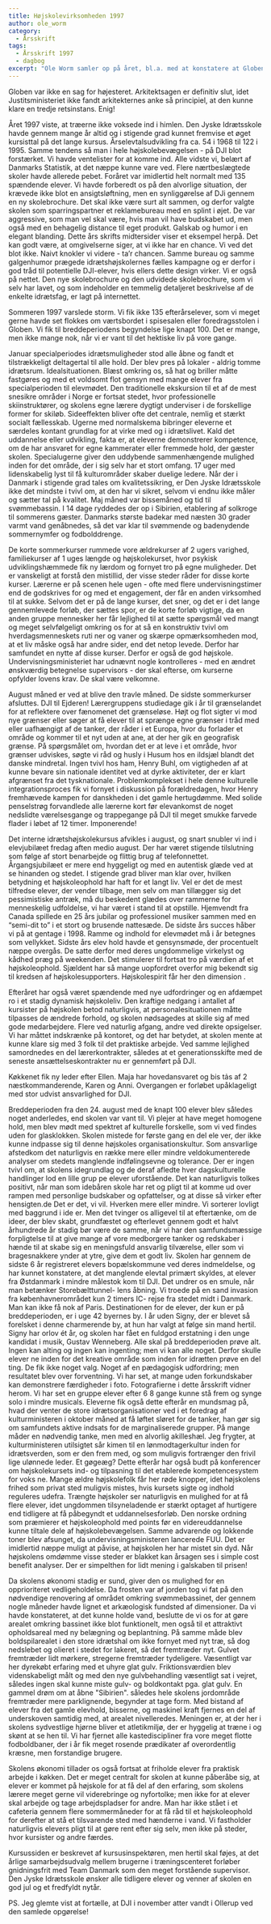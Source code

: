 ```yaml
---
title: Højskolevirksomheden 1997
author: ole_worm
category:
  - Årsskrift
tags:
  - Årsskrift 1997
  - dagbog
excerpt: "Ole Worm samler op på året, bl.a. med at konstatere at Globen ikke er en sag for højesteret."
---
```


Globen var ikke en sag for højesteret. Arkitektsagen er definitiv slut, idet Justitsministeriet ikke fandt arkitekternes anke så principiel, at den kunne klare en tredje retsinstans. Enig! 

Året 1997 viste, at træerne ikke voksede ind i himlen. Den Jyske Idrætsskole havde gennem mange år altid og i stigende grad kunnet fremvise et øget kursisttal på det lange kursus. Årselevtalsudvikling fra ca. 54 i 1968 til 122 i 1995. Samme tendens så man i hele højskolebevægelsen - på DJI blot forstærket. Vi havde ventelister for at komme ind. Alle vidste vi, belært af Danmarks Statistik, at det næppe kunne vare ved. Flere nærtbeslægtede skoler havde allerede pebet. Foråret var imidlertid helt normalt med 135 spændende elever. Vi havde forberedt os på den alvorlige situation, der krævede ikke blot en ansigtsløftning, men en synliggørelse af DJi gennem en ny skolebrochure. Det skal ikke være surt alt sammen, og derfor valgte skolen som sparringspartner et reklamebureau med en splint i øjet. De var aggressive, som man vel skal være, hvis man vil have budskabet ud, men også med en behagelig distance til eget produkt. Galskab og humor i en elegant blanding. Dette års skrifts midtersider viser et eksempel herpå. Det kan godt være, at omgivelserne siger, at vi ikke har en chance. Vi ved det blot ikke. Naivt knokler vi videre - ta’r chancen. Samme bureau og samme galgenhumor  prægede idrætshøjskolernes fælles kampagne og er derfor i god tråd til potentielle DJI-elever, hvis ellers dette design virker. Vi er også på nettet. Den nye skolebrochure og den udvidede skolebrochure, som vi selv har lavet, og som indeholder en temmelig detaljeret beskrivelse af de enkelte idrætsfag, er lagt på internettet. 

Sommeren 1997 varslede storm. Vi fik ikke 135 efterårselever, som vi meget gerne havde set flokkes om værtsbordet i spisesalen eller foredragsstolen i Globen. Vi fik til breddeperiodens begyndelse lige knapt 100. Det er mange, men ikke mange nok, når vi er vant til det hektiske liv på vore gange.

Januar specialperiodes idrætsmuligheder stod alle åbne og fandt et tilstrækkeligt deltagertal til alle hold. Der blev pres på lokaler - aldrig tomme idrætsrum. Idealsituationen. Blæst omkring os, så hat og briller måtte fastgøres og med et voldsomt flot gensyn med mange elever fra specialperioden til elevmødet. Den traditionelle ekskursion til et af de mest snesikre områder i Norge er fortsat stedet, hvor professionelle skiinstruktører, og skolens egne lærere dygtigt underviser i de forskellige former for skiløb. Sideeffekten bliver ofte det centrale, nemlig et stærkt socialt fællesskab. Ugerne med normalskema bibringer eleverne et særdeles kontant grundlag for at virke med og i idrætslivet. Kald det uddannelse eller udvikling, fakta er, at eleverne demonstrerer kompetence, om de har ansvaret for egne kammerater eller fremmede hold, der gæster skolen. Specialugerne giver den uddybende sammenhængende mulighed inden for det område, der i sig selv har et stort omfang. 17 uger med lidenskabelig lyst til få kulturområder skaber duelige ledere. Når der i Danmark i stigende grad tales om kvalitetssikring, er Den Jyske Idrætsskole ikke det mindste i tvivl om, at den har vi sikret, selvom vi endnu ikke måler og sætter tal på kvalitet. Maj måned var bissemåned og tid til svømmebassin. I 14 dage ryddedes der op i Sibirien, etablering af solkroge til sommerens gæster. Danmarks største badekar med næsten 30 grader varmt vand genåbnedes, så det var klar til svømmende og badenydende sommernymfer og fodbolddrenge. 

De korte sommerkurser rummede vore ældrekurser af 2 ugers varighed, familiekurser af 1 uges længde og højskolekurset, hvor psykisk udviklingshæmmede fik ny lærdom og fornyet tro på egne muligheder. Det er vanskeligt at forstå den mistillid, der visse steder råder for disse korte kurser. Lærerne er på scenen hele ugen - ofte med flere undervisningstimer end de godskrives for og med et engagement, der får en anden virksomhed til at sukke. Selvom det er på de lange kurser, det sner, og det er i det lange gennemlevede forløb, der sættes spor, er de korte forløb vigtige, da en anden gruppe mennesker her får lejlighed til at sætte spørgsmål ved mangt og meget selvfølgeligt omkring os for at så en konstruktiv tvivl om hverdagsmenneskets ruti ner og vaner og skærpe opmærksomheden mod, at et liv måske også har andre sider, end det netop levede. Derfor har samfundet en nytte af disse kurser. Derfor er også de god højskole. Undervisningsministeriet har udnævnt nogle kontrolleres - med en ændret ønskværdig betegnelse supervisors - der skal efterse, om kurserne opfylder lovens krav. De skal være velkomne. 

August måned er ved at blive den travle måned. De sidste sommerkurser afsluttes. DJI til Ejderen! Lærergruppens studiedage gik i år til grænselandet for at reflektere over fænomenet det grænseløse. Højt og flot sigter vi mod nye grænser eller søger at få elever til at sprænge egne grænser i tråd med eller uafhængigt af de tanker, der råder i et Europa, hvor du forlader et område og kommer til et nyt uden at ane, at der her gik en geografisk grænse. På spørgsmålet om, hvordan det er at leve i et område, hvor grænser udviskes, søgte vi råd og husly i Husum hos en ildsjæl blandt det danske mindretal. Ingen tvivl hos ham, Henry Buhl, om vigtigheden af at kunne bevare sin nationale identitet ved at dyrke aktiviteter, der er klart afgrænset fra det tysknationale. Problemkomplekset i hele denne kulturelle integrationsproces fik vi fornyet i diskussion på forældredagen, hvor Henry fremhævede kampen for danskheden i det gamle hertugdømme. Med solide penselstrøg forvandlede alle lærerne kort før elevankomst de noget nedslidte værelsesgange og trappegange på DJI til meget smukke farvede flader i løbet af 12 timer. Imponerende! 

Det interne idrætshøjskolekursus afvikles i august, og snart snubler vi ind i elevjubilæet fredag aften medio august. Der har været stigende tilslutning som følge af stort benarbejde og flittig brug af telefonnettet. Årgangsjubilæet er mere end hyggeligt og med en autentisk glæde ved at se hinanden og stedet. I stigende grad bliver man klar over, hvilken betydning et højskoleophold har haft for et langt liv. Vel er det de mest tilfredse elever, der vender tilbage, men selv om man tillægger sig det pessimistiske antræk, må du beskedent glædes over rammerne for menneskelig udfoldelse, vi har været i stand til at opstille. Hjemvendt fra Canada spillede en 25 års jubilar og professionel musiker sammen med en “semi-dit to” i et stort og brusende nattesæde. De sidste års succes håber vi på at gentage i 1998. Ramme og indhold for elevmødet må i år betegnes som vellykket. Sidste års elev hold havde et gensynsmøde, der procentuelt næppe overgås. De satte derfor med deres ungdommelige virkelyst og kådhed præg på weekenden. Det stimulerer til fortsat tro på værdien af et højskoleophold. Sjældent har så mange uopfordret overfor mig bekendt sig til kredsen af højskolesupporters. Højskolespirit får her den dimension .

Efteråret har også været spændende med nye udfordringer og en afdæmpet ro i et stadig dynamisk højskoleliv. Den kraftige nedgang i antallet af kursister på højskolen betod naturligvis, at personalesituationen måtte tilpasses de ændrede forhold, og skolen nødsagedes at skille sig af med gode medarbejdere. Flere ved naturlig afgang, andre ved direkte opsigelser. Vi har måttet indskrænke på kontoret, og det har betydet, at skolen mente at kunne klare sig med 3 folk til det praktiske arbejde. Ved samme lejlighed samordnedes en del lærerkontrakter, således at et generationsskifte med de seneste ansættelseskontrakter nu er gennemført på DJI. 

Køkkenet fik ny leder efter Ellen. Maja har hovedansvaret og bis tảs af 2 næstkommanderende, Karen og Anni. Overgangen er forløbet upåklageligt med stor udvist ansvarlighed for DJI. 

Breddeperioden fra den 24. august med de knapt 100 elever blev således noget anderledes, end skolen var vant til. Vi plejer at have meget homogene hold, men blev mødt med spektret af kulturelle forskelle, som vi ved findes uden for glasklokken. Skolen mistede for første gang en del ele ver, der ikke kunne indpasse sig til denne højskoles organisationskultur. Som ansvarlige afstedkom det naturligvis en række mere eller mindre veldokumenterede analyser om stedets manglende indfølingsevne og tolerance. Der er ingen tvivl om, at skolens idegrundlag og de deraf afledte hver dagskulturelle handlinger lod en lille grup pe elever uforstående. Det kan naturligvis tolkes positivt, når man som idebåren skole har ret og pligt til at komme ud over rampen med personlige budskaber og opfattelser, og at disse så virker efter hensigten.de Det er det, vi vil. Hverken mere eller mindre. Vi sorterer lovligt med baggrund i ide er. Men det tvinger os alligevel til at eftertænke, om de ideer, der blev skabt, grundfæstet og efterlevet gennem godt et halvt århundrede år stadig bør være de samme, når vi har den samfundsmæssige forpligtelse til at give mange af vore medborgere tanker og redskaber i hænde til at skabe sig en meningsfuld ansvarlig tilværelse, eller som vi bragesnakkere ynder at ytre, give dem et godt liv. Skolen har gennem de sidste 6 år registreret elevers bopælskommune ved deres indmeldelse, og har kunnet konstatere, at det manglende elevtal primært skyldes, at elever fra Østdanmark i mindre målestok kom til DJI. Det undrer os en smule, når man betænker Storebælttunnel- lens åbning. Vi troede på en sand invasion fra københavnerområdet kun 2 timers IC- rejse fra stedet midt i Danmark. Man kan ikke få nok af Paris. Destinationen for de elever, der kun er på breddeperioden, er i uge 42 byernes by. I år uden Signy, der er blevet så forelsket i denne charmerende by, at hun har valgt at følge sin mand hertil. Signy har orlov ét år, og skolen har fået en fuldgod erstatning i den unge kandidat i musik, Gustav Wenneberg. Alle skal på breddeperioden prøve alt. Ingen kan alting og ingen kan ingenting; men vi kan alle noget. Derfor skulle elever ne inden for det kreative område som inden for idrætten prøve en del ting. De fik ikke noget valg. Noget af en pædagogisk udfordring; men resultatet blev over forventning. Vi har set, at mange uden forkundskaber kan demonstrere færdigheder i foto. Fotografierne i dette årsskrift vidner herom. Vi har set en gruppe elever efter 6 8 gange kunne stå frem og synge solo i mindre musicals. Eleverne fik også dette efterår en mundsmag på, hvad der venter de store idrætsorganisationer ved i et foredrag af kulturministeren i oktober måned at få løftet sløret for de tanker, han gør sig om samfundets aktive indsats for de marginaliserede grupper. På mange måder en nødvendig tanke, men med en alvorlig akilleshæl. Jeg frygter, at kulturministeren utilsigtet sår kimen til en lønmodtagerkultur inden for idrætsverden, som er den frem med, og som muligvis fortrænger den frivil lige ulønnede leder. Et gøgeæg? Dette efterår har også budt på konferencer om højskolekursets ind- og tilpasning til det etablerede kompetencesystem for voks ne. Mange ældre højskolefolk får her røde knopper, idet højskolens frihed som privat sted muligvis mistes, hvis kursets sigte og indhold reguleres udefra. Trængte højskoler ser naturligvis en mulighed for at få flere elever, idet ungdommen tilsyneladende er stærkt optaget af hurtigere end tidligere at få påbegyndt et uddannelsesforløb. Den norske ordning som præmierer et højskoleophold med points før en videreuddannelse kunne tiltale dele af højskolebevægelsen. Samme advarende og lokkende toner blev afsunget, da undervisningsministeren lancerede FUU. Det er imidlertid næppe muligt at påvise, at højskolen her har mistet sin dyd. Når højskolens omdømme visse steder er blakket kan årsagen ses i simple cost benefit analyser. Der er simpelthen for lidt mening i galskaben til prisen! 

Da skolens økonomi stadig er sund, giver den os mulighed for en opprioriteret vedligeholdelse. Da frosten var af jorden tog vi fat på den nødvendige renovering af området omkring svømmebassinet, der gennem nogle måneder havde lignet et arkæologisk fundsted af dimensioner. Da vi havde konstateret, at det kunne holde vand, beslutte de vi os for at gøre arealet omkring bassinet ikke blot funktionelt, men også til et attraktivt opholdsareal med ny belægning og beplantning. På samme måde blev boldspilarealet i den store idrætshal om ikke fornyet med nyt træ, så dog nedslebet og olieret i stedet for lakeret, så det fremtræder nyt. Gulvet fremtræder lidt mørkere, stregerne fremtræder tydeligere. Væsentligt var her dyrekøbt erfaring med et uhyre glat gulv. Friktionsværdien blev videnskabeligt målt og med den nye gulvbehandling væsentligt sat i vejret, således ingen skal kunne miste gulv- og boldkontakt pga. glat gulv. En gammel drøm om at åbne "Sibirien". således hele skolens jordområde fremtræder mere parklignende, begynder at tage form. Med bistand af elever fra det gamle elevhold, bisserne, og maskinel kraft fjernes en del af underskoven samtidig med, at arealet nivelleredes. Meningen er, at der her i skolens sydvestlige hjørne bliver et atletikmiljø, der er hyggelig at træne i og skønt at se hen til. Vi har fjernet alle kastediscipliner fra vore meget flotte fodboldbaner, der i år fik meget rosende prædikater af overordentlig kræsne, men forstandige brugere. 

Skolens økonomi tillader os også fortsat at friholde elever fra praktisk arbejde i køkken. Det er meget centralt for skolen at kunne påberåbe sig, at elever er kommet på højskole for at få del af den erfaring, som skolens lærere meget gerne vil viderebringe og nyfortolke; men ikke for at elever skal arbejde og tage arbejdspladser for andre. Man har ikke stået i et cafeteria gennem flere sommermåneder for at få råd til et højskoleophold for derefter at stå et tilsvarende sted med hænderne i vand. Vi fastholder naturligvis elevers pligt til at gøre rent efter sig selv, men ikke på steder, hvor kursister og andre færdes.

Kursussiden er beskrevet af kursusinspektøren, men hertil skal føjes, at det årlige samarbejdsudvalg mellem brugerne i træningscenteret forløber gnidningsfrit med Team Danmark som den meget forstående supervisor. Den Jyske Idrætsskole ønsker alle tidligere elever og venner af skolen en god jul og et fredfyldt nytår. 

PS. Jeg glemte vist at fortælle, at DJI i november atter vandt i Ollerup ved den samlede opgørelse! 
